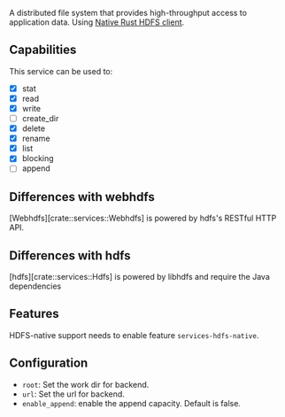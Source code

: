A distributed file system that provides high-throughput access to application data.
Using [Native Rust HDFS client](https://github.com/Kimahriman/hdfs-native).

## Capabilities

This service can be used to:

- [x] stat
- [x] read
- [x] write
- [ ] create_dir
- [x] delete
- [x] rename
- [x] list
- [x] blocking
- [ ] append

## Differences with webhdfs

[Webhdfs][crate::services::Webhdfs] is powered by hdfs's RESTful HTTP API.

## Differences with hdfs

[hdfs][crate::services::Hdfs] is powered by libhdfs and require the Java dependencies

## Features

HDFS-native support needs to enable feature `services-hdfs-native`.

## Configuration

- `root`: Set the work dir for backend.
- `url`: Set the url for backend.
- `enable_append`: enable the append capacity. Default is false. 

